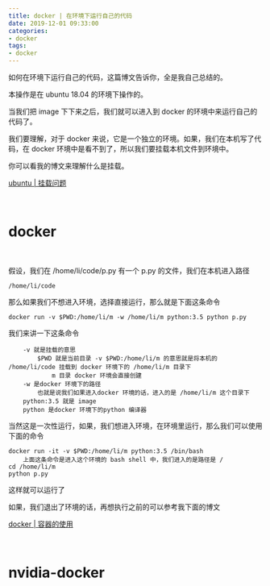 ```yaml
---
title: docker | 在环境下运行自己的代码
date: 2019-12-01 09:33:00
categories:
- docker
tags:
- docker
---
```

如何在环境下运行自己的代码，这篇博文告诉你，全是我自己总结的。

<!-- more -->

本操作是在 ubuntu 18.04 的环境下操作的。

当我们把 image 下下来之后，我们就可以进入到 docker 的环境中来运行自己的代码了。

我们要理解，对于 docker 来说，它是一个独立的环境。如果，我们在本机写了代码，在 docker 环境中是看不到了，所以我们要挂载本机文件到环境中。

你可以看我的博文来理解什么是挂载。

[ubuntu | 挂载问题](https://benpaodewoniu.github.io/2019/12/01/ubuntu3/)

<br/>

# docker

<br/>

假设，我们在 /home/li/code/p.py 有一个 p.py 的文件，我们在本机进入路径

	/home/li/code

那么如果我们不想进入环境，选择直接运行，那么就是下面这条命令

	docker run -v $PWD:/home/li/m -w /home/li/m python:3.5 python p.py

我们来讲一下这条命令

		-v 就是挂载的意思
			$PWD 就是当前目录 -v $PWD:/home/li/m 的意思就是将本机的 /home/li/code 挂载到 docker 环境下的 /home/li/m 目录下
				m 目录 docker 环境会直接创建
		-w 是docker 环境下的路径
			也就是说我们如果进入docker 环境的话，进入的是 /home/li/m 这个目录下
		python:3.5 就是 image
		python 是docker 环境下的python 编译器

当然这是一次性运行，如果，我们想进入环境，在环境里运行，那么我们可以使用下面的命令

	docker run -it -v $PWD:/home/li/m python:3.5 /bin/bash
		上面这条命令是进入这个环境的 bash shell 中，我们进入的是路径是 /
	cd /home/li/m
	python p.py

这样就可以运行了

如果，我们退出了环境的话，再想执行之前的可以参考我下面的博文

[docker | 容器的使用](https://benpaodewoniu.github.io/2019/12/01/docker7/)

<br/>

# nvidia-docker

<br/>